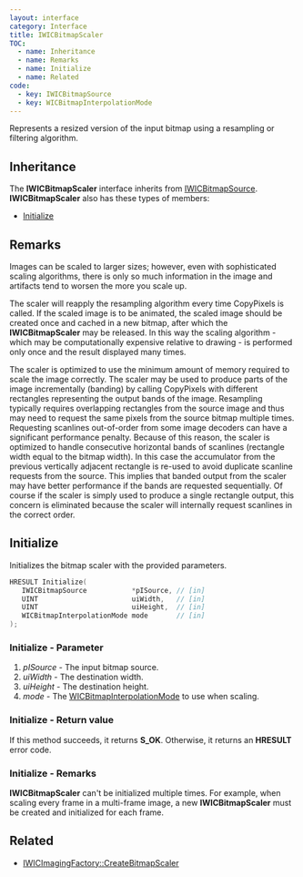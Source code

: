 ```yaml
---
layout: interface
category: Interface
title: IWICBitmapScaler
TOC:
  - name: Inheritance
  - name: Remarks
  - name: Initialize
  - name: Related
code:
  - key: IWICBitmapSource
  - key: WICBitmapInterpolationMode
---
```


Represents a resized version of the input bitmap using a resampling or filtering algorithm.

## Inheritance

[wbs]: IWICBitmapSource

The **IWICBitmapScaler** interface inherits from [IWICBitmapSource][wbs].
**IWICBitmapScaler** also has these types of members:

- [Initialize](#initialize)

## Remarks

Images can be scaled to larger sizes;
however, even with sophisticated scaling algorithms, there is only so much information in the image and artifacts tend to worsen the more you scale up.

The scaler will reapply the resampling algorithm every time CopyPixels is called.
If the scaled image is to be animated, the scaled image should be created once and cached in a new bitmap, after which the **IWICBitmapScaler** may be released.
In this way the scaling algorithm - which may be computationally expensive relative to drawing - is performed only once and the result displayed many times.

The scaler is optimized to use the minimum amount of memory required to scale the image correctly.
The scaler may be used to produce parts of the image incrementally (banding) by calling CopyPixels with different rectangles representing the output bands of the image.
Resampling typically requires overlapping rectangles from the source image and thus may need to request the same pixels from the source bitmap multiple times.
Requesting scanlines out-of-order from some image decoders can have a significant performance penalty.
Because of this reason, the scaler is optimized to handle consecutive horizontal bands of scanlines (rectangle width equal to the bitmap width).
In this case the accumulator from the previous vertically adjacent rectangle is re-used to avoid duplicate scanline requests from the source.
This implies that banded output from the scaler may have better performance if the bands are requested sequentially.
Of course if the scaler is simply used to produce a single rectangle output, this concern is eliminated because the scaler will internally request scanlines in the correct order.

## Initialize

Initializes the bitmap scaler with the provided parameters.

```cpp
HRESULT Initialize(
   IWICBitmapSource           *pISource, // [in]
   UINT                       uiWidth,   // [in]
   UINT                       uiHeight,  // [in]
   WICBitmapInterpolationMode mode       // [in]
);
```

### Initialize - Parameter

1. *pISource* - The input bitmap source.
2. *uiWidth* - The destination width.
3. *uiHeight* - The destination height.
4. *mode* - The [WICBitmapInterpolationMode][wbim] to use when scaling.

[wbim]: WICBitmapInterpolationMode

### Initialize - Return value

If this method succeeds, it returns **S_OK**.
Otherwise, it returns an **HRESULT** error code.

### Initialize - Remarks

**IWICBitmapScaler** can't be initialized multiple times.
For example, when scaling every frame in a multi-frame image, a new **IWICBitmapScaler** must be created and initialized for each frame.

## Related

- [IWICImagingFactory::CreateBitmapScaler](IWICImagingFactory#createbitmapscaler)
